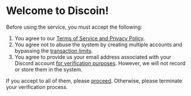 # Welcome to Discoin!
Before using the service, you must accept the following:

 1. You agree to our [Terms of Service and Privacy Policy](https://github.com/austinhuang0131/Discoin/wiki/ToS-&-Privacy).
 2. You agree not to abuse the system by creating multiple accounts and bypassing the [transaction limits](https://github.com/austinhuang0131/Discoin/wiki/Users#why-are-there-transaction-limits).
 3. You agree to provide us your email address associated with your Discord account [for verification purposes](https://github.com/austinhuang0131/Discoin/wiki/Users#why-do-i-need-to-give-out-my-email). However, we will not record or store them in the system.
 
If you accept to all of them, please [proceed](https://discordapp.com/oauth2/authorize?client_id=209891886058438656&scope=identify+email&response_type=code&redirect_uri=https://discoin.disnodeteam.com/verify). Otherwise, please terminate your verification process.
